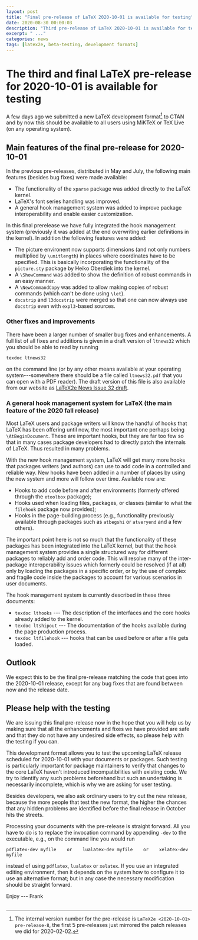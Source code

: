 ```yaml
---
layout: post
title: "Final pre-release of LaTeX 2020-10-01 is available for testing"
date: 2020-08-30 00:00:03
description: "Third pre-release of LaTeX 2020-10-01 is available for testing"
excerpt: " ..."
categories: news
tags: [latex2e, beta-testing, development formats]
---
```


# The third and final LaTeX pre-release for 2020-10-01 is available for testing

A few days ago we submitted a new LaTeX development format[^1] to CTAN
and by now this should be available to all users using MiKTeX or TeX
Live (on any operating system).


## Main features of the final pre-release for 2020-10-01

In the previous pre-releases, distributed in May and July, the following main
features (besides bug fixes) were made available:

  - The functionality of the `xparse` package was added directly to the LaTeX kernel.
  - LaTeX's font series handling was improved.
  - A general hook management system was added to improve package
    interoperability and enable easier customization.

In this final prerelease we have fully integrated the hook management
system (previously it was added at the end overwriting earlier
definitions in the kernel). In addition the following features were added:

 - The picture environent now supports dimensions (and not only
   numbers multiplied by `\unitlength`) in places where coordinates
   have to be specified. This is basically incorporating the
   functionality of the `picture.sty` package by Heiko Oberdiek into
   the kernel.
 - A `\ShowCommand` was added to show the definition of robust
   commands in an easy manner.
 - A `\NewCommandCopy` was added to allow making copies of robust
   commands (which can't be done using `\let`).
 - `docstrip` and `l3docstrip` were merged so that one can now always
   use `docstrip` even with `expl3`-based sources.

### Other fixes and improvements

There have been a larger number of smaller bug fixes and enhancements.
A full list of all fixes and additions is given in a draft version of `ltnews32`
which you should be able to read by running

```
texdoc ltnews32
```

on the command line (or by any other means available at your operating
system---somewhere there should be a file called `ltnews32.pdf` that
you can open with a PDF reader). The draft version of this file is also available from our website as
<a href="{{site.baseurl}}/news/latex2e-news/ltnews32.pdf" target="_blank" onclick="vgwPixelCall('ae10a427f62847639c5aadcc05cea97b');">LaTeX2e News Issue 32 draft</a>.


### A general hook management system for LaTeX (the main feature of the 2020 fall release)

Most LaTeX users and package writers will know the handful of hooks
that LaTeX has been offering until now, the most important one perhaps
being `\AtBeginDocument`. These are important hooks, but they are far
too few so that in many cases package developers had to directly patch
the internals of LaTeX.  Thus resulted in many problems.


With the new hook management system, LaTeX will get many more hooks
that packages writers (and authors) can use to add code in a
controlled and reliable way.  New hooks have been added in a number of
places by using the new system and more will follow over
time. Available now are:
 - Hooks to add code before and after environments (formerly offered
   through the `etoolbox` package);
 - Hooks used when loading files, packages, or classes (similar to
   what the `filehook` package now provides);
 - Hooks in the page-building process (e.g., functionality previously
   available through packages such as `atbegshi` or `atveryend` and a
   few others).

The important point here is not so much that the functionality of these
packages has been integrated into the LaTeX kernel, but that the
hook management system provides a single structured way for different packages 
to reliably add and order 
code.  This will resolve
many of the inter-package interoperability issues which formerly
could be resolved (if at all) only by loading the packages in a specific order, 
or by the use of complex and fragile code inside the packages to account
for various scenarios in user documents.

The hook management system is currently described in these three documents:

 - `texdoc lthooks`  --- The description of the interfaces and the core
   hooks already added to the kernel.
 - `texdoc ltshipout` --- The documentation of the hooks available
   during the page production process.
 - `texdoc ltfilehook` --- hooks that can be used before or after a file gets loaded. 

## Outlook

We expect this to be the final pre-release matching the code that goes
into the 2020-10-01 release, except for any bug fixes that are found
between now and the release date.




## Please help with the testing

We are issuing this final pre-release now in the hope that you will help us by
making sure that all the enhancements and fixes we have provided are safe and that
they do not have any undesired side effects, so please help with the testing if
you can.

This development format allows you to test the upcoming LaTeX release scheduled
for 2020-10-01 with your documents or packages. Such testing is
particularly important for package maintainers to verify that changes
to the core LaTeX haven't introduced incompatibilities with existing
code. We try to identify any such problems beforehand but such an
undertaking is necessarily incomplete, which is why we are asking for user
testing.

Besides developers, we also ask ordinary users to try out the new
release, because the more people that test the new
format, the higher the chances that any hidden problems are identified
before the final release in October hits the streets.

Processing your documents with the pre-release is straight forward. All
you have to do is to replace the invocation command by appending
`-dev` to the executable, e.g., on the command line you would run

```
pdflatex-dev myfile    or    lualatex-dev myfile    or    xelatex-dev myfile
```

instead of using `pdflatex`, `lualatex` or `xelatex`. If you use an
integrated editing environment, then it depends on the system 
how to configure it to use an alternative format; but in any case the necessary
modification should be straight forward.




Enjoy --- Frank


[^1]: The internal version number for the pre-release is `LaTeX2e <2020-10-01> pre-release-8`, the first 5 pre-releases just mirrored the patch releases we did for 2020-02-02.

<img src="https://ssl-vg03.met.vgwort.de/na/03770697eae2427c8a6bfe7e9b8ab332" width="1" height="1" alt="">
